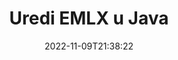 ---
############################# Static ############################
layout: "auto-gen-editor"
date: 2022-11-09T21:38:22
draft: false
otherformats: doc docx docm dotx rtf xls xlsx xlsm ppt pptx pptm mobi epub html mhtml txt xml eml mbox msg

############################# Head ############################
head_title: "EMLX Editor — Uredite EMLX u Java"
head_description: "Kako urediti EMLX u Java pomoću nekoliko redaka koda? Koristite API-je za obradu dokumenata GroupDocs za uređivanje, ažuriranje i spremanje više od 30 formata datoteka."

############################# Header ############################
title: "Uredi EMLX u Java"
description: "Učinkovito i robusno EMLX uređivanje koristeći GroupDocs.Editor na strani poslužitelja za API-je Java, bez upotrebe bilo kakvog softvera poput Microsofta ili Open Officea."
bg_image: "https://cms.admin.containerize.com/templates/aspose/App_Themes/V3/images/bg/header1.png"
bg_overlay: false
button:
    enable: true
    icon: "fas fa-arrow-down"
    label: "Preuzmite besplatnu probnu verziju"
    link: "https://downloads.groupdocs.com/editor/java"

############################# SubMenu ############################
submenu:
    enable: true

    left:
        img_alt: "GroupDocs.Editor for Java"
        image: "https://cms.admin.containerize.com/templates/groupdocs/images/product-logos/90x90-noborder/groupdocs-editor-java.png"
        product: "GroupDocs.Editor"
        platform: "Java"

    middle:
        button:

            # button loop
            - link: "https://apireference.groupdocs.com/editor/java"
              text: "API Referenca"

            # button loop
            - link: "https://github.com/groupdocs-editor"
              text: "Primjeri koda"

            # button loop
            - link: "https://products.groupdocs.app/editor/family"
              text: "Demo snimke uživo"

            # button loop
            - link: "https://purchase.groupdocs.com/pricing/editor/java"
              text: "Cijene"

    right:
        link_download: "https://downloads.groupdocs.com/editor"
        link_learn: "https://docs.groupdocs.com/editor/java"
        link_buy: "https://purchase.groupdocs.com"

############################# About ############################
about:
    enable: true
    title: "O GroupDocs.Editor for Java API-ju"
    content: |
        [GroupDocs.Editor for Java](/hr/editor/java/) API pravi je izbor za uređivanje Microsoft Word, Excel, PowerPoint, Open Office dokumenata i prezentacija. GroupDocs.Editor je samostalni API koji je prikladan za poslužiteljske i pozadinske sustave gdje su potrebne visoke performanse. Ne ovisi o softveru poput Microsofta ili Open Officea.

############################# Steps ############################
steps:
    enable: true
    title_left: "Koraci za uređivanje EMLX u Java"
    content_left: |
        [GroupDocs.Editor for Java](/hr/editor/java/) programerima pruža jednostavan i jednostavan način za uređivanje datoteka EMLX pomoću nekoliko redaka koda.
        * Napravite instancu klase `Uređivač` s obaveznom stazom datoteke ili tokom bajtova i učitajte datoteku EMLX
        * Stvorite i postavite instancu klase `EmailEditOptions` za format datoteke EMLX
        * Pozovite metodu `Editor.Edit()` i dobijte EMLX dokument u HTML formatu koji je lako uređivati ​​bilo kojim WYSIWYG uređivačem.
        * Pozovite metodu `Editor.Save()` i spremite uređenu datoteku EMLX pomoću klase `EmailSaveOptions`

        
    title_right: "Zahtjevi sustava"
    content_right: |
        Osnovno uređivanje dokumenta pomoću GroupDocs.Editor for Java API-ja može se izvršiti implementacijom nekoliko jednostavnih koraka. Naši API-ji podržani su na svim glavnim platformama i operativnim sustavima. Prije izvršavanja koda u nastavku, provjerite imate li sljedeće preduvjete instalirane na vašem sustavu.

        * Operativni sustavi: Microsoft Windows, Linux, MacOS
        * Razvojna okruženja: NetBeans, IntelliJ IDEA, Eclipse
        * Okviri: Java 7 (1.7) and above
        * Preuzmite najnoviju verziju GroupDocs.Editor for Java preuzetu s [Maven](https://repository.groupdocs.com/editor/)
        
    code: |        
        ```java
        // Load the EMLX file into Editor
        Editor editor = new Editor("source.emlx");

        // Create and adjust the edit options
        EmailEditOptions editOptions = new EmailEditOptions();

        // Open input EMLX document for edit — obtain an intermediate document, that can be edited
        EditableDocument beforeEdit = editor.edit(editOptions);

        // Grab EMLX document content and associated resources from editable document
        string content = beforeEdit.getEmbeddedHtml();

        // Send the content to WYSIWYG-editor, edit it there, and send edited content back to the server-side
        // This step simulates a such operation
        string updatedContent = content.replace("project", "Edited project");

        // Grab edited content and resources from WYSIWYG-editor and create a new EditableDocument instance from it
        EditableDocument afterEdit = EditableDocument.fromMarkup(updatedContent, null);

        // Create a save options
        EmailSaveOptions saveOptions = new EmailSaveOptions();

        // Save edited EMLX document to the file
        editor.save(afterEdit, "edited.emlx", saveOptions);
        ```
        
############################# Demos ############################
demos:
    enable: true
    title: "EMLX Demonstracije uređivača uživo"
    content: |
        Uredite EMLX odmah tako da posjetite [GroupDocs.Editor Live Demos](https://products.groupdocs.app/editor/family) web mjesto.
        Demo uživo ima sljedeće prednosti
        
############################# More Formats ############################
more_formats:
    enable: true
    title: "Ostali podržani uređivači"
    content: |
        Također možete uređivati ​​druge formate datoteka. Pogledajte potpuni popis u nastavku.


############################# Back to top ###############################
back_to_top:
    enable: true
---